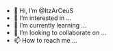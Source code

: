 - 👋 Hi, I’m @ItzArCeuS
- 👀 I’m interested in ...
- 🌱 I’m currently learning ...
- 💞️ I’m looking to collaborate on ...
- 📫 How to reach me ...

<!---
ItzArCeuS/ItzArCeuS is a ✨ special ✨ repository because its `README.md` (this file) appears on your GitHub profile.
You can click the Preview link to take a look at your changes.
--->
